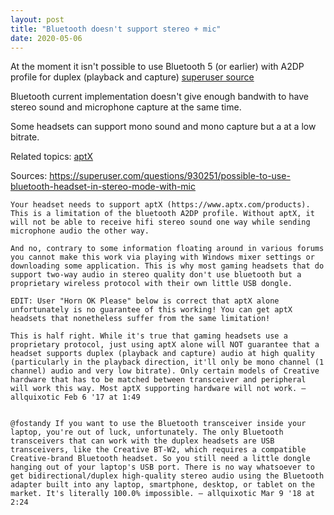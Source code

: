 ```yaml
---
layout: post
title: "Bluetooth doesn't support stereo + mic"
date: 2020-05-06
---
```


At the moment it isn't possible to use Bluetooth 5 (or earlier) with A2DP profile for duplex (playback and capture) [superuser source](https://superuser.com/questions/930251/possible-to-use-bluetooth-headset-in-stereo-mode-with-mic)

Bluetooth current implementation doesn't give enough bandwith to have stereo sound and microphone capture at the same time.

Some headsets can support mono sound and mono capture but a at a low bitrate. 

Related topics: [aptX](https://www.aptx.com/products)

Sources:
https://superuser.com/questions/930251/possible-to-use-bluetooth-headset-in-stereo-mode-with-mic
```
Your headset needs to support aptX (https://www.aptx.com/products). This is a limitation of the bluetooth A2DP profile. Without aptX, it will not be able to receive hifi stereo sound one way while sending microphone audio the other way.

And no, contrary to some information floating around in various forums you cannot make this work via playing with Windows mixer settings or downloading some application. This is why most gaming headsets that do support two-way audio in stereo quality don't use bluetooth but a proprietary wireless protocol with their own little USB dongle.

EDIT: User "Horn OK Please" below is correct that aptX alone unfortunately is no guarantee of this working! You can get aptX headsets that nonetheless suffer from the same limitation!
```

```
This is half right. While it's true that gaming headsets use a proprietary protocol, just using aptX alone will NOT guarantee that a headset supports duplex (playback and capture) audio at high quality (particularly in the playback direction, it'll only be mono channel (1 channel) audio and very low bitrate). Only certain models of Creative hardware that has to be matched between transceiver and peripheral will work this way. Most aptX supporting hardware will not work. – allquixotic Feb 6 '17 at 1:49


@fostandy If you want to use the Bluetooth transceiver inside your laptop, you're out of luck, unfortunately. The only Bluetooth transceivers that can work with the duplex headsets are USB transceivers, like the Creative BT-W2, which requires a compatible Creative-brand Bluetooth headset. So you still need a little dongle hanging out of your laptop's USB port. There is no way whatsoever to get bidirectional/duplex high-quality stereo audio using the Bluetooth adapter built into any laptop, smartphone, desktop, or tablet on the market. It's literally 100.0% impossible. – allquixotic Mar 9 '18 at 2:24 
```
